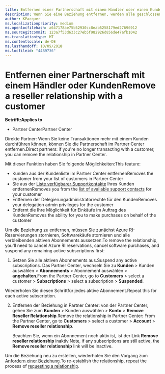 ```yaml
---
title: Entfernen einer Partnerschaft mit einem Händler oder einem Kunden | Partner Center
description: Wenn Sie eine Beziehung entfernen, werden alle geschlossenen Geschäftsbeziehungen aus der Ansicht in Partner Center entfernt.
author: KPacquer
ms.localizationpriority: medium
ms.openlocfilehash: a647178ae75b52930cc8eab5258179ed27696912
ms.sourcegitcommit: 123a7f53d633c27eb5f982926d856de47afb1042
ms.translationtype: MT
ms.contentlocale: de-DE
ms.lasthandoff: 10/09/2018
ms.locfileid: "4489736"
---
```

# <a name="remove-a-reseller-relationship-with-a-customer"></a><span data-ttu-id="c2691-103">Entfernen einer Partnerschaft mit einem Händler oder Kunden</span><span class="sxs-lookup"><span data-stu-id="c2691-103">Remove a reseller relationship with a customer</span></span>

**<span data-ttu-id="c2691-104">Betrifft:</span><span class="sxs-lookup"><span data-stu-id="c2691-104">Applies to</span></span>**

-   <span data-ttu-id="c2691-105">Partner Center</span><span class="sxs-lookup"><span data-stu-id="c2691-105">Partner Center</span></span>

<span data-ttu-id="c2691-106">Direkte Partner: Wenn Sie keine Transaktionen mehr mit einem Kunden durchführen können, können Sie die Partnerschaft im Partner Center entfernen.</span><span class="sxs-lookup"><span data-stu-id="c2691-106">Direct partners: if you're no longer transacting with a customer, you can remove the relationship in Partner Center.</span></span> 

<span data-ttu-id="c2691-107">Mit dieser Funktion haben Sie folgende Möglichkeiten:</span><span class="sxs-lookup"><span data-stu-id="c2691-107">This feature:</span></span>
*  <span data-ttu-id="c2691-108">Kunden aus der Kundenliste im Partner Center entfernen</span><span class="sxs-lookup"><span data-stu-id="c2691-108">Removes the customer from your list of customers in Partner Center</span></span>
*  <span data-ttu-id="c2691-109">Sie aus der [Liste verfügbarer Supportkontakte](assign-support-contacts.md) Ihres Kunden entfernen</span><span class="sxs-lookup"><span data-stu-id="c2691-109">Removes you from the [list of available support contacts](assign-support-contacts.md) for your customer</span></span>
*  <span data-ttu-id="c2691-110">Entfernen der Delegierungadministratorrechte für den Kunden</span><span class="sxs-lookup"><span data-stu-id="c2691-110">Removes your delegation admin privileges for the customer</span></span>
*  <span data-ttu-id="c2691-111">Entfernt die Ihre Möglichkeit für Einkäufe im Auftrag des Kunden</span><span class="sxs-lookup"><span data-stu-id="c2691-111">Removes the ability for you to make purchases on behalf of the customer</span></span>

<span data-ttu-id="c2691-112">Um die Beziehung zu entfernen, müssen Sie zunächst Azure RI-Reservierungen stornieren, Softwarekäufe stornieren und alle verbleibenden aktiven Abonnements aussetzen:</span><span class="sxs-lookup"><span data-stu-id="c2691-112">To remove the relationship, you'll need to cancel Azure RI reservations, cancel software purchases, and suspend any remaining active subscriptions first:</span></span>

1.  <span data-ttu-id="c2691-113">Setzen Sie alle aktiven Abonnements aus.</span><span class="sxs-lookup"><span data-stu-id="c2691-113">Suspend any active subscriptions.</span></span> <span data-ttu-id="c2691-114">Das Partner Center, wechseln Sie zu **Kunden** > Kunden auswählen > **Abonnements** > Abonnement auswählen > **angehalten**.</span><span class="sxs-lookup"><span data-stu-id="c2691-114">From the Partner Center, go to **Customers** > select a customer > **Subscriptions** > select a subscription > **Suspended**.</span></span> 

   <span data-ttu-id="c2691-115">Wiederholen Sie diesen Schrittfür jedes aktive Abonnement.</span><span class="sxs-lookup"><span data-stu-id="c2691-115">Repeat this for each active subscription.</span></span>

2.  <span data-ttu-id="c2691-116">Entfernen der Beziehung in Partner Center: von der Partner Center, gehen Sie zum **Kunden** > Kunden auswählen > **Konto** > **Remove Reseller Relationship**.</span><span class="sxs-lookup"><span data-stu-id="c2691-116">Remove the relationship in Partner Center: From the Partner Center, go to **Customers** > select a customer > **Account** > **Remove reseller relationship**.</span></span>

    <span data-ttu-id="c2691-117">Beachten Sie, wenn ein Abonnement noch aktiv ist, ist der Link **Remove reseller relationship** inaktiv.</span><span class="sxs-lookup"><span data-stu-id="c2691-117">Note, if any subscriptions are still active, the **Remove reseller relationship** link will be inactive.</span></span> 

<span data-ttu-id="c2691-118">Um die Beziehung neu zu erstellen, wiederholen Sie den Vorgang zum [Anfordern einer Beziehung](request-a-relationship-with-a-customer.md).</span><span class="sxs-lookup"><span data-stu-id="c2691-118">To re-establish the relationship, repeat the process of [requesting a relationship](request-a-relationship-with-a-customer.md).</span></span>
